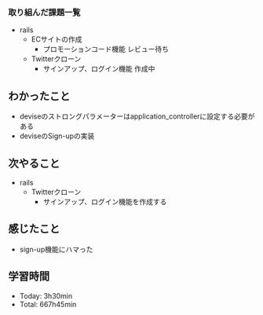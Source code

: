 ### 取り組んだ課題一覧
- rails
  - ECサイトの作成
    - プロモーションコード機能 レビュー待ち
  - Twitterクローン
    - サインアップ、ログイン機能 作成中
## わかったこと
- deviseのストロングパラメーターはapplication_controllerに設定する必要がある
- deviseのSign-upの実装
## 次やること
- rails
  - Twitterクローン
    - サインアップ、ログイン機能を作成する
## 感じたこと
- sign-up機能にハマった
## 学習時間
- Today: 3h30min
- Total: 667h45min